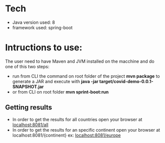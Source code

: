 # Tech
- Java version used: 8
- framework used: spring-boot

# Intructions to use:
  The user need to have Maven  and JVM installed on the macchine and do one of this two steps:
- run from CLI the command on root folder of the project __mvn package__ to generate a JAR and execute with  __java -jar target/covid-demo-0.0.1-SNAPSHOT.jar__
- or  from CLI on root folder __mvn sprint-boot:run__

## Getting results
- In order to get the results for all countries open your browser at [localhost:8081/all](http://localhost:8081/all)
- In order to get the results for an specific continent open your browser at localhost:8081/{continent} ex: [localhost:8081/europe](http://localhost:8081/europe)

